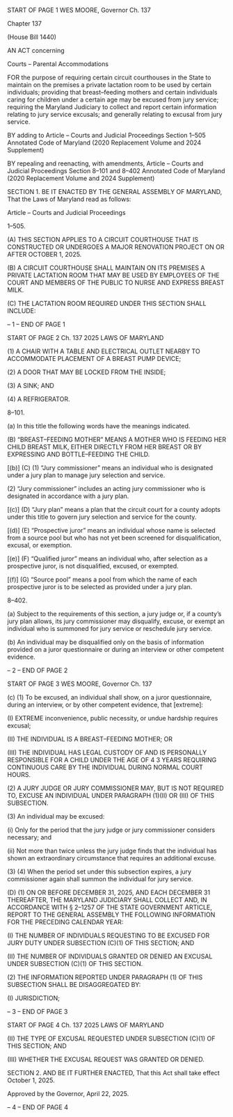 START OF PAGE 1
WES MOORE, Governor Ch. 137

Chapter 137

(House Bill 1440)

AN ACT concerning

Courts – Parental Accommodations

FOR the purpose of requiring certain circuit courthouses in the State to maintain on the
premises a private lactation room to be used by certain individuals; providing that
breast–feeding mothers and certain individuals caring for children under a certain
age may be excused from jury service; requiring the Maryland Judiciary to collect
and report certain information relating to jury service excusals; and generally
relating to excusal from jury service.

BY adding to
Article – Courts and Judicial Proceedings
Section 1–505
Annotated Code of Maryland
(2020 Replacement Volume and 2024 Supplement)

BY repealing and reenacting, with amendments,
Article – Courts and Judicial Proceedings
Section 8–101 and 8–402
Annotated Code of Maryland
(2020 Replacement Volume and 2024 Supplement)

SECTION 1. BE IT ENACTED BY THE GENERAL ASSEMBLY OF MARYLAND,
That the Laws of Maryland read as follows:

Article – Courts and Judicial Proceedings

1–505.

(A) THIS SECTION APPLIES TO A CIRCUIT COURTHOUSE THAT IS
CONSTRUCTED OR UNDERGOES A MAJOR RENOVATION PROJECT ON OR AFTER
OCTOBER 1, 2025.

(B) A CIRCUIT COURTHOUSE SHALL MAINTAIN ON ITS PREMISES A PRIVATE
LACTATION ROOM THAT MAY BE USED BY EMPLOYEES OF THE COURT AND MEMBERS
OF THE PUBLIC TO NURSE AND EXPRESS BREAST MILK.

(C) THE LACTATION ROOM REQUIRED UNDER THIS SECTION SHALL
INCLUDE:

– 1 –
END OF PAGE 1

START OF PAGE 2
Ch. 137 2025 LAWS OF MARYLAND

(1) A CHAIR WITH A TABLE AND ELECTRICAL OUTLET NEARBY TO
ACCOMMODATE PLACEMENT OF A BREAST PUMP DEVICE;

(2) A DOOR THAT MAY BE LOCKED FROM THE INSIDE;

(3) A SINK; AND

(4) A REFRIGERATOR.

8–101.

(a) In this title the following words have the meanings indicated.

(B) “BREAST–FEEDING MOTHER” MEANS A MOTHER WHO IS FEEDING HER
CHILD BREAST MILK, EITHER DIRECTLY FROM HER BREAST OR BY EXPRESSING AND
BOTTLE–FEEDING THE CHILD.

[(b)] (C) (1) “Jury commissioner” means an individual who is designated
under a jury plan to manage jury selection and service.

(2) “Jury commissioner” includes an acting jury commissioner who is
designated in accordance with a jury plan.

[(c)] (D) “Jury plan” means a plan that the circuit court for a county adopts
under this title to govern jury selection and service for the county.

[(d)] (E) “Prospective juror” means an individual whose name is selected from a
source pool but who has not yet been screened for disqualification, excusal, or exemption.

[(e)] (F) “Qualified juror” means an individual who, after selection as a
prospective juror, is not disqualified, excused, or exempted.

[(f)] (G) “Source pool” means a pool from which the name of each prospective
juror is to be selected as provided under a jury plan.

8–402.

(a) Subject to the requirements of this section, a jury judge or, if a county’s jury
plan allows, its jury commissioner may disqualify, excuse, or exempt an individual who is
summoned for jury service or reschedule jury service.

(b) An individual may be disqualified only on the basis of information provided
on a juror questionnaire or during an interview or other competent evidence.

– 2 –
END OF PAGE 2

START OF PAGE 3
WES MOORE, Governor Ch. 137

(c) (1) To be excused, an individual shall show, on a juror questionnaire,
during an interview, or by other competent evidence, that [extreme]:

(I) EXTREME inconvenience, public necessity, or undue hardship
requires excusal;

(II) THE INDIVIDUAL IS A BREAST–FEEDING MOTHER; OR

(III) THE INDIVIDUAL HAS LEGAL CUSTODY OF AND IS
PERSONALLY RESPONSIBLE FOR A CHILD UNDER THE AGE OF 4 3 YEARS REQUIRING
CONTINUOUS CARE BY THE INDIVIDUAL DURING NORMAL COURT HOURS.

(2) A JURY JUDGE OR JURY COMMISSIONER MAY, BUT IS NOT
REQUIRED TO, EXCUSE AN INDIVIDUAL UNDER PARAGRAPH (1)(II) OR (III) OF THIS
SUBSECTION.

(3) An individual may be excused:

(i) Only for the period that the jury judge or jury commissioner
considers necessary; and

(ii) Not more than twice unless the jury judge finds that the
individual has shown an extraordinary circumstance that requires an additional excuse.

(3) (4) When the period set under this subsection expires, a jury
commissioner again shall summon the individual for jury service.

(D) (1) ON OR BEFORE DECEMBER 31, 2025, AND EACH DECEMBER 31
THEREAFTER, THE MARYLAND JUDICIARY SHALL COLLECT AND, IN ACCORDANCE
WITH § 2–1257 OF THE STATE GOVERNMENT ARTICLE, REPORT TO THE GENERAL
ASSEMBLY THE FOLLOWING INFORMATION FOR THE PRECEDING CALENDAR YEAR:

(I) THE NUMBER OF INDIVIDUALS REQUESTING TO BE
EXCUSED FOR JURY DUTY UNDER SUBSECTION (C)(1) OF THIS SECTION; AND

(II) THE NUMBER OF INDIVIDUALS GRANTED OR DENIED AN
EXCUSAL UNDER SUBSECTION (C)(1) OF THIS SECTION.

(2) THE INFORMATION REPORTED UNDER PARAGRAPH (1) OF THIS
SUBSECTION SHALL BE DISAGGREGATED BY:

(I) JURISDICTION;

– 3 –
END OF PAGE 3

START OF PAGE 4
Ch. 137 2025 LAWS OF MARYLAND

(II) THE TYPE OF EXCUSAL REQUESTED UNDER SUBSECTION
(C)(1) OF THIS SECTION; AND

(III) WHETHER THE EXCUSAL REQUEST WAS GRANTED OR
DENIED.

SECTION 2. AND BE IT FURTHER ENACTED, That this Act shall take effect
October 1, 2025.

Approved by the Governor, April 22, 2025.

– 4 –
END OF PAGE 4